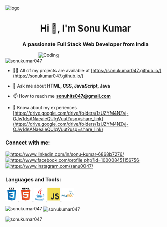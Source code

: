 ![logo](https://camo.githubusercontent.com/7b0d7056cf528da8971844af6dab6d746144ac7ef9b77af605ab7e3d3bc8a458/68747470733a2f2f6c6f6769636d6f6a6f2e636f6d2f6173736574732f646973742f6e65775f70616765732f696d616765732f6a732d6769662e676966)
<h1 align="center">Hi 👋, I'm Sonu Kumar</h1>
<h3 align="center">A passionate Full Stack Web Developer from India</h3>
<img align="right" alt="Coding" width="400" src="https://encrypted-tbn0.gstatic.com/images?q=tbn:ANd9GcRjrvgBpdX8Bj20mkj_O0RDW2iNPRgGM4da2Q&usqp=CAU">

<p align="left"> <img src="https://komarev.com/ghpvc/?username=sonukumar047&label=Profile%20views&color=0e75b6&style=flat" alt="sonukumar047" /> </p>

- 👨‍💻 All of my projects are available at [https://sonukumar047.github.io/](https://sonukumar047.github.io/)

- 💬 Ask me about **HTML, CSS, JavaScript, Java**

- 📫 How to reach me **sonuhits047@gmail.com**

- 📄 Know about my experiences [https://drive.google.com/drive/folders/1zUZYM4NZvj-OJw1dsANaeaieQUlgVuut?usp=share_link](https://drive.google.com/drive/folders/1zUZYM4NZvj-OJw1dsANaeaieQUlgVuut?usp=share_link)

<h3 align="left">Connect with me:</h3>
<p align="left">
<a href="https://linkedin.com/in/https://www.linkedin.com/in/sonu-kumar-6868b7276/" target="blank"><img align="center" src="https://raw.githubusercontent.com/rahuldkjain/github-profile-readme-generator/master/src/images/icons/Social/linked-in-alt.svg" alt="https://www.linkedin.com/in/sonu-kumar-6868b7276/" height="30" width="40" /></a>
<a href="https://www.facebook.com/profile.php?id=100008451156756" target="blank"><img align="center" src="https://raw.githubusercontent.com/rahuldkjain/github-profile-readme-generator/master/src/images/icons/Social/facebook.svg" alt="https://www.facebook.com/profile.php?id=100008451156756" height="30" width="40" /></a>
<a href="https://instagram.com/https://www.instagram.com/sanu0047/" target="blank"><img align="center" src="https://raw.githubusercontent.com/rahuldkjain/github-profile-readme-generator/master/src/images/icons/Social/instagram.svg" alt="https://www.instagram.com/sanu0047/" height="30" width="40" /></a>
</p>

<h3 align="left">Languages and Tools:</h3>
<p align="left"> <a href="https://www.w3schools.com/css/" target="_blank" rel="noreferrer"> <img src="https://raw.githubusercontent.com/devicons/devicon/master/icons/css3/css3-original-wordmark.svg" alt="css3" width="40" height="40"/> </a> <a href="https://www.w3.org/html/" target="_blank" rel="noreferrer"> <img src="https://raw.githubusercontent.com/devicons/devicon/master/icons/html5/html5-original-wordmark.svg" alt="html5" width="40" height="40"/> </a> <a href="https://www.java.com" target="_blank" rel="noreferrer"> <img src="https://raw.githubusercontent.com/devicons/devicon/master/icons/java/java-original.svg" alt="java" width="40" height="40"/> </a> <a href="https://developer.mozilla.org/en-US/docs/Web/JavaScript" target="_blank" rel="noreferrer"> <img src="https://raw.githubusercontent.com/devicons/devicon/master/icons/javascript/javascript-original.svg" alt="javascript" width="40" height="40"/> </a> <a href="https://www.mysql.com/" target="_blank" rel="noreferrer"> <img src="https://raw.githubusercontent.com/devicons/devicon/master/icons/mysql/mysql-original-wordmark.svg" alt="mysql" width="40" height="40"/> </a> </p>

<p><img align="left" src="https://github-readme-stats.vercel.app/api/top-langs?username=sonukumar047&show_icons=true&locale=en&layout=compact" alt="sonukumar047" /></p>

<p>&nbsp;<img align="center" src="https://github-readme-stats.vercel.app/api?username=sonukumar047&show_icons=true&locale=en" alt="sonukumar047" /></p>

<p><img align="center" src="https://github-readme-streak-stats.herokuapp.com/?user=sonukumar047&" alt="sonukumar047" /></p>
